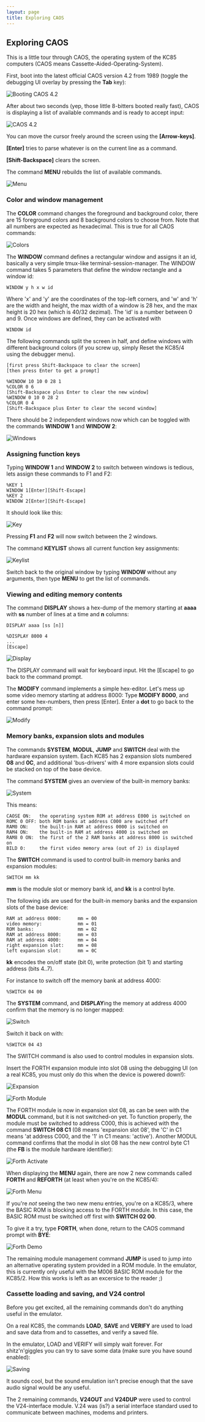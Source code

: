 ```yaml
---
layout: page
title: Exploring CAOS
---
```


## Exploring CAOS

This is a little tour through CAOS, the operating system of the KC85 computers 
(CAOS means Cassette-Aided-Operating-System).

First, boot into the latest official CAOS version 4.2 from 1989 (toggle the
debugging UI overlay by pressing the **Tab** key):

![Booting CAOS 4.2](images/booting_42.png)

After about two seconds (yep, those little 8-bitters booted really fast),
CAOS is displaying a list of available commands and is ready to accept input:

![CAOS 4.2](images/caos42.png)

You can move the cursor freely around the screen using the **[Arrow-keys]**.

**[Enter]** tries to parse whatever is on the current line as a command.

**[Shift-Backspace]** clears the screen.

The command **MENU** rebuilds the list of available commands.

![Menu](images/menu.png)

### Color and window management

The **COLOR** command changes the foreground and background color, there
are 15 foreground colors and 8 background colors to choose from. Note that
all numbers are expected as hexadecimal. This is true for all CAOS commands:

![Colors](images/colors.png)

The **WINDOW** command defines a rectangular window and assigns it an id,
basically a very simple tmux-like terminal-session-manager. The WINDOW command 
takes 5 parameters that define the window rectangle and a window id:

~~~
WINDOW y h x w id
~~~

Where 'x' and 'y' are the coordinates of the top-left corners, and 'w' and
'h' are the width and height, the max width of a window is 28 hex, and
the max height is 20 hex (which is 40/32 dezimal). The 'id' is a number between
0 and 9. Once windows are defined, they can be activated with 

~~~
WINDOW id
~~~

The following commands split the screen in half, and define windows with 
different background colors (if you screw up, simply Reset the KC85/4 
using the debugger menu).

~~~
[first press Shift-Backspace to clear the screen]
[then press Enter to get a prompt]

%WINDOW 10 10 0 28 1
%COLOR 0 6
[Shift-Backspace plus Enter to clear the new window]
%WINDOW 0 10 0 28 2
%COLOR 0 4
[Shift-Backspace plus Enter to clear the second window]
~~~

There should be 2 independent windows now which can be toggled with
the commands **WINDOW 1** and **WINDOW 2**:

![Windows](images/windows.png)


### Assigning function keys

Typing **WINDOW 1** and **WINDOW 2** to switch between windows is tedious,
lets assign these commands to F1 and F2:

~~~
%KEY 1
WINDOW 1[Enter][Shift-Escape]
%KEY 2
WINDOW 2[Enter][Shift-Escape]
~~~

It should look like this:

![Key](images/key.png)

Pressing **F1** and **F2** will now switch between the 2 windows.

The command **KEYLIST** shows all current function key assignments:

![Keylist](images/keylist.png)

Switch back to the original window by typing **WINDOW** without any
arguments, then type **MENU** to get the list of commands.

### Viewing and editing memory contents

The command **DISPLAY** shows a hex-dump of the memory starting 
at **aaaa** with **ss** number of lines at a time and **n** columns:

~~~
DISPLAY aaaa [ss [n]]
~~~

~~~
%DISPLAY 8000 4
...
[Escape]
~~~

![Display](images/display.png)

The DISPLAY command will wait for keyboard input. Hit the [Escape] to 
go back to the command prompt.

The **MODIFY** command implements a simple hex-editor. Let's mess up some video
memory starting at address 8000: Type **MODIFY 8000**, and enter some
hex-numbers, then press [Enter]. Enter a **dot** to go back to the command
prompt:

![Modify](images/modify.png)

### Memory banks, expansion slots and modules

The commands **SYSTEM**, **MODUL**, **JUMP** and **SWITCH** deal with the
hardware expansion system. Each KC85 has 2 expansion slots numbered **08** and 
**0C**, and additional 'bus-drivers' with 4 more expansion slots could
be stacked on top of the base device.

The command **SYSTEM** gives an overview of the built-in memory banks:

![System](images/system.png)

This means:

~~~
CAOSE ON:   the operating system ROM at address E000 is switched on
ROMC 0 OFF: both ROM banks at address C000 are switched off
RAM0 ON:    the built-in RAM at address 0000 is switched on
RAM4 ON:    the built-in RAM at address 4000 is switched on
RAM8 0 ON:  the first of the 2 RAM banks at address 8000 is switched on
BILD 0:     the first video memory area (out of 2) is displayed
~~~

The **SWITCH** command is used to control built-in memory banks and
expansion modules:

~~~
SWITCH mm kk
~~~

**mm** is the module slot or memory bank id, and **kk** is a control byte.

The following ids are used for the built-in memory banks and the
expansion slots of the base device:

~~~
RAM at address 0000:      mm = 00
video memory:             mm = 01
ROM banks:                mm = 02
RAM at address 8000:      mm = 03
RAM at address 4000:      mm = 04
right expansion slot:     mm = 08
left expansion slot:      mm = 0C
~~~

**kk** encodes the on/off state (bit 0), write protection (bit 1) and starting
address (bits 4..7).

For instance to switch off the memory bank at address 4000:

~~~
%SWITCH 04 00
~~~

The **SYSTEM** command, and **DISPLAY**ing the memory at address 4000 confirm
that the memory is no longer mapped:

![Switch](images/switch.png)

Switch it back on with:

~~~
%SWITCH 04 43
~~~

The SWITCH command is also used to control modules in expansion slots.

Insert the FORTH expansion module into slot 08 using the debugging UI 
(on a real KC85, you must only do this when the device is powered down!):

![Expansion](images/expansion.png)


![Forth Module](images/forth_module.png)

The FORTH module is now in expansion slot 08, as can be seen with the **MODUL**
command, but it is not switched-on yet. To function properly, the 
module must be switched to address C000, this is achieved with the
command **SWITCH 08 C1** (08 means 'expansion slot 08', the 'C' in C1 means 
'at address C000, and the '1' in C1 means: 'active'). Another MODUL
command confirms that the modul in slot 08 has the new control byte C1
(the **FB** is the module hardware identifier):

![Forth Activate](images/switch_forth.png)

When displaying the **MENU** again, there are now 2 new commands called
**FORTH** and **REFORTH** (at least when you're on the KC85/4):

![Forth Menu](images/forth_menu.png)

If you're *not* seeing the two new menu entries, you're on a KC85/3, where
the BASIC ROM is blocking access to the FORTH module. In this case,
the BASIC ROM must be switched off first with **SWITCH 02 00**.

To give it a try, type **FORTH**, when done, return to the CAOS command
prompt with **BYE**:

![Forth Demo](images/forth_demo.png)

The remaining module management command **JUMP** is used to jump into
an alternative operating system provided in a ROM module. In the emulator, 
this is currently only useful with the M006 BASIC ROM module for the KC85/2.
How this works is left as an excersice to the reader ;)


### Cassette loading and saving, and V24 control

Before you get excited, all the remaining commands don't do anything
useful in the emulator.

On a real KC85, the commands **LOAD**, **SAVE** and **VERIFY** are used
to load and save data from and to cassettes, and verify a saved file.

In the emulator, LOAD and VERIFY will simply wait forever. For shitz'n'giggles 
you can try to save some data (make sure you have sound enabled):

![Saving](images/save.png)

It sounds cool, but the sound emulation isn't precise enough that the
save audio signal would be any useful.

The 2 remaining commands, **V24OUT** and **V24DUP** were used to control
the V24-interface module. V.24 was (is?) a serial interface standard used 
to communicate between machines, modems and printers.






